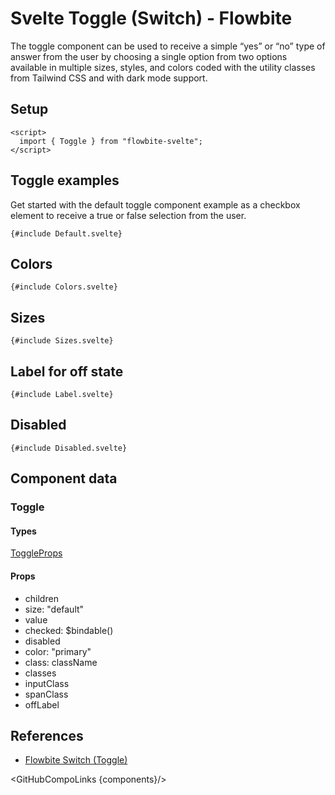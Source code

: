 # Svelte Toggle (Switch) - Flowbite

The toggle component can be used to receive a simple “yes” or “no” type of answer from the user by choosing a single option from two options available in multiple sizes, styles, and colors coded with the utility classes from Tailwind CSS and with dark mode support.

## Setup

```svelte
<script>
  import { Toggle } from "flowbite-svelte";
</script>
```

## Toggle examples

Get started with the default toggle component example as a checkbox element to receive a true or false selection from the user.

```svelte
{#include Default.svelte}
```

## Colors

```svelte
{#include Colors.svelte}
```

## Sizes

```svelte
{#include Sizes.svelte}
```

## Label for off state

```svelte
{#include Label.svelte}
```

## Disabled

```svelte
{#include Disabled.svelte}
```

## Component data

### Toggle

#### Types

[ToggleProps](https://github.com/themesberg/flowbite-svelte/blob/main/src/lib/types.ts#L971)

#### Props

- children
- size: "default"
- value
- checked: $bindable()
- disabled
- color: "primary"
- class: className
- classes
- inputClass
- spanClass
- offLabel

## References

- [Flowbite Switch (Toggle)](https://flowbite.com/docs/forms/toggle/)

<GitHubCompoLinks {components}/>
